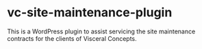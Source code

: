 # vc-site-maintenance-plugin
This is a WordPress plugin to assist servicing the site maintenance contracts for the clients of Visceral Concepts.
